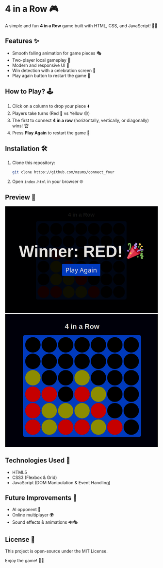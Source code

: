 # 4 in a Row 🎮

A simple and fun **4 in a Row** game built with HTML, CSS, and JavaScript! 🎲🔥

## Features ✨
- Smooth falling animation for game pieces 🎭
- Two-player local gameplay 🤝
- Modern and responsive UI 🎨
- Win detection with a celebration screen 🎉
- Play again button to restart the game 🔄

## How to Play? 🕹️
1. Click on a column to drop your piece ⬇️
2. Players take turns (Red 🔴 vs Yellow 🟡)
3. The first to connect **4 in a row** (horizontally, vertically, or diagonally) wins! 🏆
4. Press **Play Again** to restart the game 🔁

## Installation 🛠️
1. Clone this repository:
   ```bash
   git clone https://github.com/mzums/connect_four
   ```
2. Open `index.html` in your browser 🌐

## Preview 📸
![alt text](image.png)
![alt text](image-1.png)

## Technologies Used 🚀
- HTML5
- CSS3 (Flexbox & Grid)
- JavaScript (DOM Manipulation & Event Handling)

## Future Improvements 🚀
- AI opponent 🤖
- Online multiplayer 🌍
- Sound effects & animations 🔊🎭

## License 📜
This project is open-source under the MIT License.

Enjoy the game! 🚀🔥

